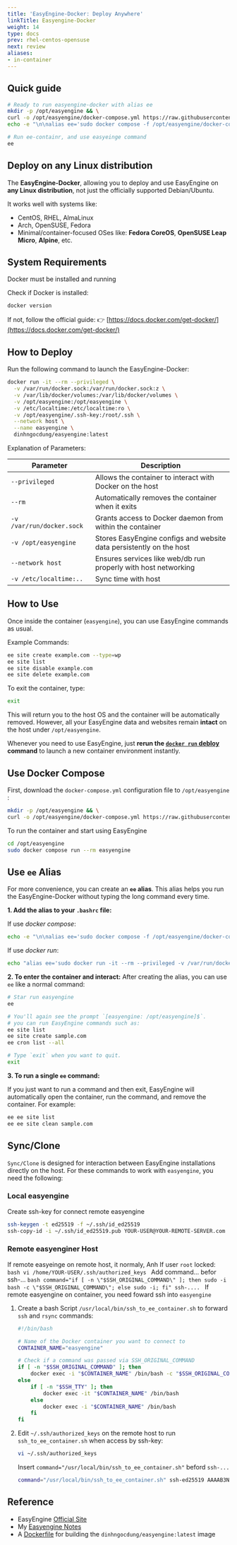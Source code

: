 ```yaml
---
title: 'EasyEngine-Docker: Deploy Anywhere'
linkTitle: Easyengine-Docker
weight: 14
type: docs
prev: rhel-centos-opensuse
next: review
aliases:
- in-container
---
```


## Quick guide

```bash
# Ready to run easyengine-docker with alias ee
mkdir -p /opt/easyengine && \
curl -o /opt/easyengine/docker-compose.yml https://raw.githubusercontent.com/dinhngocdung/easyengine-docker/master/docker-compose.yml && \
echo -e "\n\nalias ee='sudo docker compose -f /opt/easyengine/docker-compose.yml run --rm easyengine'" >> ~/.bashrc && source ~/.bashrc

# Run ee-containr, and use easyeinge command
ee
```

## Deploy on any Linux distribution

The **EasyEngine-Docker**, allowing you to deploy and use EasyEngine on **any Linux distribution**, not just the officially supported Debian/Ubuntu.

It works well with systems like:

* CentOS, RHEL, AlmaLinux
* Arch, OpenSUSE, Fedora
* Minimal/container-focused OSes like:
  **Fedora CoreOS**, **OpenSUSE Leap Micro**, **Alpine**, etc.

## System Requirements

Docker must be installed and running

Check if Docker is installed:

```bash
docker version
```

If not, follow the official guide:
👉 [https://docs.docker.com/get-docker/](https://docs.docker.com/get-docker/)

## How to Deploy

Run the following command to launch the EasyEngine-Docker:

```bash
docker run -it --rm --privileged \
  -v /var/run/docker.sock:/var/run/docker.sock:z \
  -v /var/lib/docker/volumes:/var/lib/docker/volumes \
  -v /opt/easyengine:/opt/easyengine \
  -v /etc/localtime:/etc/localtime:ro \
  -v /opt/easyengine/.ssh-key:/root/.ssh \
  --network host \
  --name easyengine \
  dinhngocdung/easyengine:latest
```

Explanation of Parameters:

| Parameter                 | Description                                                         |
| ------------------------- | ------------------------------------------------------------------- |
| `--privileged`            | Allows the container to interact with Docker on the host            |
| `--rm`                    | Automatically removes the container when it exits                   |
| `-v /var/run/docker.sock` | Grants access to Docker daemon from within the container            |
| `-v /opt/easyengine`      | Stores EasyEngine configs and website data persistently on the host |
| `--network host`          | Ensures services like web/db run properly with host networking      |
| `-v /etc/localtime:..`    | Sync time with host                                                 |

## How to Use

Once inside the container (`easyengine`), you can use EasyEngine commands as usual.

Example Commands:

```bash
ee site create example.com --type=wp
ee site list
ee site disable example.com
ee site delete example.com
```

To exit the container, type:

```bash
exit
```

This will return you to the host OS and the container will be automatically removed.
However, all your EasyEngine data and websites remain **intact** on the host under `/opt/easyengine`.


Whenever you need to use EasyEngine, just **rerun the [`docker run` debloy](#how-to-deploy) command** to launch a new container environment instantly.


## Use Docker Compose

First, download the `docker-compose.yml` configuration file to `/opt/easyengine` :

```bash
mkdir -p /opt/easyengine && \
curl -o /opt/easyengine/docker-compose.yml https://raw.githubusercontent.com/dinhngocdung/easyengine-docker/master/docker-compose.yml
```

To run the container and start using EasyEngine

```bash
cd /opt/easyengine
sudo docker compose run --rm easyengine
```

## Use `ee` Alias

For more convenience, you can create an **`ee` alias**. This alias helps you run the EasyEngine-Docker without typing the long command every time.

**1. Add the alias to your `.bashrc` file:**

If use *docker compose*:
```bash
echo -e "\n\nalias ee='sudo docker compose -f /opt/easyengine/docker-compose.yml run --rm easyengine'" >> "$HOME/.bashrc" && source "$HOME/.bashrc"
```

If use *docker run*:
```bash
echo "alias ee='sudo docker run -it --rm --privileged -v /var/run/docker.sock:/var/run/docker.sock:z -v /var/lib/docker/volumes:/var/lib/docker/volumes -v /opt/easyengine:/opt/easyengine -v /etc/localtime:/etc/localtime:ro -v /opt/easyengine/.ssh-key:/root/.ssh --network host --name easyengine dinhngocdung/easyengine:latest'" >> "$HOME/.bashrc" && source "$HOME/.bashrc"
```

**2. To enter the container and interact:**
After creating the alias, you can use `ee` like a normal command:

```bash
# Star run easyengine
ee

# You'll again see the prompt `[easyengine: /opt/easyengine]$`. 
# you can run EasyEngine commands such as:
ee site list
ee site create sample.com
ee cron list --all

# Type `exit` when you want to quit.
exit
```

**3. To run a single `ee` command:**

If you just want to run a command and then exit, EasyEngine will automatically open the container, run the command, and remove the container. For example:

```bash
ee ee site list
ee ee site clean sample.com
```

## Sync/Clone

`Sync/Clone` is designed for interaction between EasyEngine installations directly on the host. For these commands to work with `easyengine`, you need the following:

### Local easyengine

Create ssh-key for connect remote easyengine

```bash
ssh-keygen -t ed25519 -f ~/.ssh/id_ed25519
ssh-copy-id -i ~/.ssh/id_ed25519.pub YOUR-USER@YOUR-REMOTE-SERVER.com
```

### Remote easyenginer Host

If remote easyeinge on remote host, it normaly, Anh If user `root` locked:
    ```bash
    vi /home/YOUR-USER/.ssh/authorized_keys
    ```
    Add command... befor ssh-...
    ```bash
    command="if [ -n \"$SSH_ORIGINAL_COMMAND\" ]; then sudo -i bash -c \"$SSH_ORIGINAL_COMMAND\"; else sudo -i; fi" ssh-....
    ```
If remote easyengine on container, you need foward ssh into `easyengine`

1.  Create a bash Script `/usr/local/bin/ssh_to_ee_container.sh` to forward `ssh` and `rsync` commands:
    ```bash
    #!/bin/bash

    # Name of the Docker container you want to connect to
    CONTAINER_NAME="easyengine"

    # Check if a command was passed via SSH_ORIGINAL_COMMAND
    if [ -n "$SSH_ORIGINAL_COMMAND" ]; then
        docker exec -i "$CONTAINER_NAME" /bin/bash -c "$SSH_ORIGINAL_COMMAND"
    else
        if [ -n "$SSH_TTY" ]; then
            docker exec -it "$CONTAINER_NAME" /bin/bash
        else
            docker exec -i "$CONTAINER_NAME" /bin/bash
        fi
    fi
    ```
2.  Edit `~/.ssh/authorized_keys` on the remote host to run `ssh_to_ee_container.sh` when access by ssh-key:
    ```bash
    vi ~/.ssh/authorized_keys
    ```
    Insert `command="/usr/local/bin/ssh_to_ee_container.sh"` beford `ssh-...`
    ```bash
    command="/usr/local/bin/ssh_to_ee_container.sh" ssh-ed25519 AAAAB3NzaC1yc2EAAAADAQABAAABAQ... your_key_comment_or_email
    ```

## Reference
- EasyEngine [Official Site](https://easyengine.io/)
- My [Easyengine Notes](https://easyengine.pages.dev/)
- A [Dockerfile](https://github.com/dinhngocdung/easyengine-docker/blob/main/Dockerfile) for building the `dinhngocdung/easyengine:latest` image
